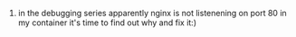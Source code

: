 1) in the debugging series
apparently nginx is not listenening on port 80 in my container
it's time to find out why and fix it:)

